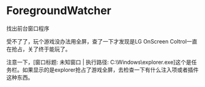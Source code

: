 # ForegroundWatcher
找出前台窗口程序

受不了了，玩个游戏没办法用全屏，查了一下才发现是LG OnScreen Coltrol一直在抢占，关了终于能玩了。

注意一下，[窗口标题: 未知窗口 | 执行路径: C:\Windows\explorer.exe]这个是任务栏。如果显示的是explorer抢占了游戏全屏，去检查一下有什么注入项或者插件这种东西。
